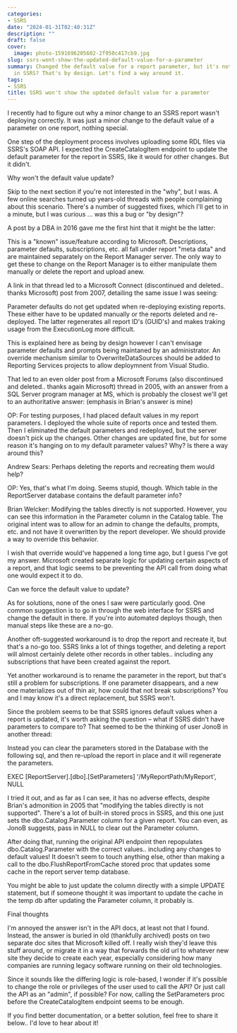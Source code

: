 ```yaml
---
categories:
- SSRS
date: "2024-01-31T02:40:31Z"
description: ""
draft: false
cover:
  image: photo-1591696205602-2f950c417cb9.jpg
slug: ssrs-wont-show-the-updated-default-value-for-a-parameter
summary: Changed the default value for a report parameter, but it's not actually updating
  in SSRS? That's by design. Let's find a way around it.
tags:
- SSRS
title: SSRS won't show the updated default value for a parameter
---
```



I recently had to figure out why a minor change to an SSRS report wasn't deploying correctly. It was just a minor change to the default value of a parameter on one report, nothing special.

One step of the deployment process involves uploading some RDL files via SSRS's SOAP API. I expected the CreateCatalogItem endpoint to update the default parameter for the report in SSRS, like it would for other changes. But it didn't.


Why won't the default value update?

Skip to the next section if you're not interested in the "why", but I was. A few online searches turned up years-old threads with people complaining about this scenario. There's a number of suggested fixes, which I'll get to in a minute, but I was curious ... was this a bug or "by design"?

A post by a DBA in 2016 gave me the first hint that it might be the latter:

This is a "known" issue/feature according to Microsoft. Descriptions, parameter defaults, subscriptions, etc. all fall under report "meta data" and are maintained separately on the Report Manager server. The only way to get these to change on the Report Manager is to either manipulate them manually or delete the report and upload anew.

A link in that thread led to a Microsoft Connect (discontinued and deleted.. thanks Microsoft) post from 2007, detailing the same issue I was seeing:

Parameter defaults do not get updated when re-deploying existing reports. These either have to be updated manually or the reports deleted and re-deployed. The latter regenerates all report ID's (GUID's) and makes traking usage from the ExecutionLog more difficult.

This is explained here as being by design however I can't envisage parameter defaults and prompts being maintaned by an administrator. An override mechanism similar to OverwriteDataSources should be added to Reporting Services projects to allow deploymnent from Visual Studio.

That led to an even older post from a Microsoft Forums (also discontinued and deleted.. thanks again Microsoft) thread in 2005, with an answer from a SQL Server program manager at MS, which is probably the closest we'll get to an authoritative answer: (emphasis in Brian's answer is mine)

OP: For testing purposes, I had placed default values in my report parameters. I deployed the whole suite of reports once and tested them. Then I eliminated the default parameters and redeployed, but the server doesn't pick up the changes. Other changes are updated fine, but for some reason it's hanging on to my default parameter values? Why? Is there a way around this?

Andrew Sears: Perhaps deleting the reports and recreating them would help?

OP: Yes, that's what I'm doing. Seems stupid, though. Which table in the ReportServer database contains the default parameter info?

Brian Welcker: Modifying the tables directly is not supported. However, you can see this information in the Parameter column in the Catalog table. The original intent was to allow for an admin to change the defaults, prompts, etc. and not have it overwritten by the report developer. We should provide a way to override this behavior.

I wish that override would've happened a long time ago, but I guess I've got my answer. Microsoft created separate logic for updating certain aspects of a report, and that logic seems to be preventing the API call from doing what one would expect it to do.


Can we force the default value to update?

As for solutions, none of the ones I saw were particularly good. One common suggestion is to go in through the web interface for SSRS and change the default in there. If you're into automated deploys though, then manual steps like these are a no-go.

Another oft-suggested workaround is to drop the report and recreate it, but that's a no-go too. SSRS links a lot of things together, and deleting a report will almost certainly delete other records in other tables.. including any subscriptions that have been created against the report.

Yet another workaround is to rename the parameter in the report, but that's still a problem for subscriptions. If one parameter disappears, and a new one materializes out of thin air, how could that not break subscriptions? You and I may know it's a direct replacement, but SSRS won't.

Since the problem seems to be that SSRS ignores default values when a report is updated, it's worth asking the question – what if SSRS didn't have parameters to compare to? That seemed to be the thinking of user JonoB in another thread:




Instead you can clear the parameters stored in the Database with the following sql, and then re-upload the report in place and it will regenerate the parameters.



EXEC [ReportServer].[dbo].[SetParameters] '/MyReportPath/MyReport', NULL





I tried it out, and as far as I can see, it has no adverse effects, despite Brian's admonition in 2005 that "modifying the tables directly is not supported". There's a lot of built-in stored procs in SSRS, and this one just sets the dbo.Catalog.Parameter column for a given report. You can even, as JonoB suggests, pass in NULL to clear out the Parameter column.

After doing that, running the original API endpoint then repopulates dbo.Catalog.Parameter with the correct values.. including any changes to default values! It doesn't seem to touch anything else, other than making a call to the dbo.FlushReportFromCache stored proc that updates some cache in the report server temp database.

You might be able to just update the column directly with a simple UPDATE statement, but if someone thought it was important to update the cache in the temp db after updating the Parameter column, it probably is.


Final thoughts

I'm annoyed the answer isn't in the API docs, at least not that I found. Instead, the answer is buried in old (thankfully archived) posts on two separate doc sites that Microsoft killed off. I really wish they'd leave this stuff around, or migrate it in a way that forwards the old url to whatever new site they decide to create each year, especially considering how many companies are running legacy software running on their old technologies.

Since it sounds like the differing logic is role-based, I wonder if it's possible to change the role or privileges of the user used to call the API? Or just call the API as an "admin", if possible? For now, calling the SetParameters proc before the CreateCatalogItem endpoint seems to be enough.

If you find better documentation, or a better solution, feel free to share it below.. I'd love to hear about it!
